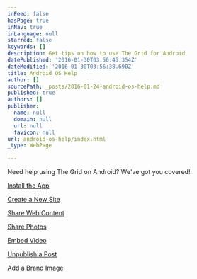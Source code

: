 ```yaml
---
inFeed: false
hasPage: true
inNav: true
inLanguage: null
starred: false
keywords: []
description: Get tips on how to use The Grid for Android
datePublished: '2016-01-30T03:56:45.354Z'
dateModified: '2016-01-30T03:56:38.690Z'
title: Android OS Help
author: []
sourcePath: _posts/2016-01-24-android-os-help.md
published: true
authors: []
publisher:
  name: null
  domain: null
  url: null
  favicon: null
url: android-os-help/index.html
_type: WebPage

---
```

Need help using The Grid on Android? We've got you covered!

[Install the App][0]

[Create a New Site][1]

[Share Web Content][2]

[Share Photos][3]

[Embed Video][4]

[Unpublish a Post][5]

[Add a Brand Image][6]

[0]: https://www.iorad.com/5253/17321/Install-and-Activate-The-Grid-for-Android
[1]: https://www.iorad.com/5253/17334/Create-a-New-Site-on-Android
[2]: https://www.iorad.com/5253/17461/Share-Content-from-the-Web
[3]: https://www.iorad.com/5253/17463/Share-a-Photo-with-Android
[4]: https://www.youtube.com/watch?v=urDgrl3ZMEw
[5]: https://www.youtube.com/watch?v=asL1B_d4-HY
[6]: https://www.iorad.com/5253/18109/Add-a-Brand-Image-on-Android